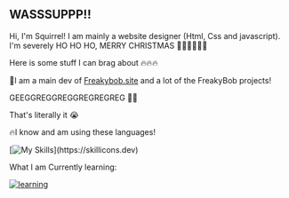 ## WASSSUPPP!!
Hi, I'm Squirrel! I am mainly a website designer (Html, Css and javascript). I'm severely HO HO HO, MERRY CHRISTMAS 🎅🏿🎅🎅🏿🎅

Here is some stuff I can brag about 🔥🔥🔥

🧽I am a main dev of [Freakybob.site](https://github.com/Freakybob-Team/Freakybob.site) and a lot of the FreakyBob projects!

GEEGGREGGREGGREGREGREG 🤑🤑

That's literally it :sob:

🔥I know and am using these languages!

[![My Skills](https://skillicons.dev/icons?i=html,css,js,java,)](https://skillicons.dev)

What I am Currently learning:

[![learning](https://skillicons.dev/icons?i=cpp,python)](https://skillicons.dev)
